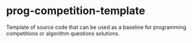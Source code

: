 prog-competition-template
=========================

Template of source code that can be used as a baseline for programming competitions or 
algorithm questions solutions. 
